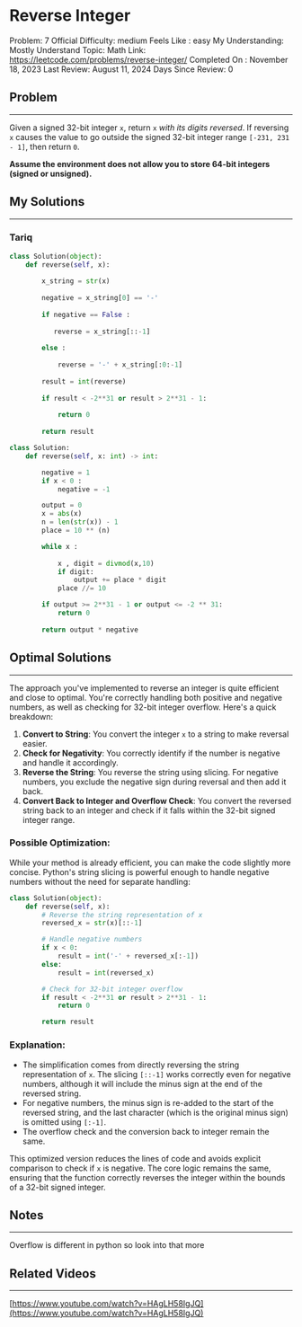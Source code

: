 # Reverse Integer

Problem: 7
Official Difficulty: medium
Feels Like : easy
My Understanding: Mostly Understand
Topic: Math
Link: https://leetcode.com/problems/reverse-integer/
Completed On : November 18, 2023
Last Review: August 11, 2024
Days Since Review: 0

## Problem

---

Given a signed 32-bit integer `x`, return `x` *with its digits reversed*. If reversing `x` causes the value to go outside the signed 32-bit integer range `[-231, 231 - 1]`, then return `0`.

**Assume the environment does not allow you to store 64-bit integers (signed or unsigned).**

## My Solutions

---

### Tariq

```python
class Solution(object):
    def reverse(self, x):
        
        x_string = str(x)
        
        negative = x_string[0] == '-'
        
        if negative == False :
        
           reverse = x_string[::-1]
        
        else : 
            
            reverse = '-' + x_string[:0:-1]
            
        result = int(reverse)
        
        if result < -2**31 or result > 2**31 - 1:
            
            return 0
        
        return result
```

```python
class Solution:
    def reverse(self, x: int) -> int:

        negative = 1
        if x < 0 :
            negative = -1

        output = 0
        x = abs(x)
        n = len(str(x)) - 1
        place = 10 ** (n)

        while x :
            
            x , digit = divmod(x,10)
            if digit:
                output += place * digit
            place //= 10

        if output >= 2**31 - 1 or output <= -2 ** 31:
            return 0 
        
        return output * negative   
```

## Optimal Solutions

---

The approach you've implemented to reverse an integer is quite efficient and close to optimal. You're correctly handling both positive and negative numbers, as well as checking for 32-bit integer overflow. Here's a quick breakdown:

1. **Convert to String**: You convert the integer `x` to a string to make reversal easier.
2. **Check for Negativity**: You correctly identify if the number is negative and handle it accordingly.
3. **Reverse the String**: You reverse the string using slicing. For negative numbers, you exclude the negative sign during reversal and then add it back.
4. **Convert Back to Integer and Overflow Check**: You convert the reversed string back to an integer and check if it falls within the 32-bit signed integer range.

### Possible Optimization:

While your method is already efficient, you can make the code slightly more concise. Python's string slicing is powerful enough to handle negative numbers without the need for separate handling:

```python
class Solution(object):
    def reverse(self, x):
        # Reverse the string representation of x
        reversed_x = str(x)[::-1]

        # Handle negative numbers
        if x < 0:
            result = int('-' + reversed_x[:-1])
        else:
            result = int(reversed_x)

        # Check for 32-bit integer overflow
        if result < -2**31 or result > 2**31 - 1:
            return 0

        return result

```

### Explanation:

- The simplification comes from directly reversing the string representation of `x`. The slicing `[::-1]` works correctly even for negative numbers, although it will include the minus sign at the end of the reversed string.
- For negative numbers, the minus sign is re-added to the start of the reversed string, and the last character (which is the original minus sign) is omitted using `[:-1]`.
- The overflow check and the conversion back to integer remain the same.

This optimized version reduces the lines of code and avoids explicit comparison to check if `x` is negative. The core logic remains the same, ensuring that the function correctly reverses the integer within the bounds of a 32-bit signed integer.

## Notes

---

Overflow is different in python so look into that more 

## Related Videos

---

[https://www.youtube.com/watch?v=HAgLH58IgJQ](https://www.youtube.com/watch?v=HAgLH58IgJQ)